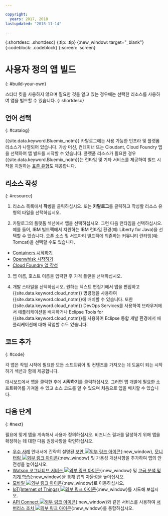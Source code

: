 ```yaml
---

copyright:
  years: 2017, 2018
lastupdated: "2018-11-14"

---
```


{:shortdesc: .shortdesc}
{:tip: .tip}
{:new_window: target="_blank"}
{:codeblock: .codeblock}
{:screen: .screen}

# 사용자 정의 앱 빌드
{: #build-your-own}

스타터 킷을 사용하지 않으며 필요한 것을 알고 있는 경우에는 선택한 리소스를 사용하여 앱을 빌드할 수 있습니다.
{: shortdesc}

## 언어 선택
{: #catalog}

{{site.data.keyword.Bluemix_notm}} 카탈로그에는 사용 가능한 인프라 및 플랫폼 리소스가 나열되어 있습니다. 가상 머신, 컨테이너 또는 Cloudant, Cloud Foundry 앱을 선택하여 앱 빌드를 시작할 수 있습니다. 플랫폼 리소스가 필요한 경우 {{site.data.keyword.Bluemix_notm}}는 런타임 및 기타 서비스를 제공하여 빌드 시작을 지원하는 [표준 유형](https://{DomainName}/catalog/?taxonomyNavigation=apps&category=blueprints)도 제공합니다.

## 리소스 작성
{: #resource}

1. 리소스 목록에서 **작성**을 클릭하십시오. 또는 **카탈로그**를 클릭하고 작성할 리소스 유형의 타일을 선택하십시오. 

2. 카탈로그의 플랫폼 섹션에서 앱을 선택하십시오. 그런 다음 런타임을 선택하십시오. 예를 들어, IBM 빌드팩에서 지원하는 IBM 런타임 환경(예: Liberty for Java)을 선택할 수 있습니다. 오픈 소스 및 서드파티 빌드팩에 의존하는 커뮤니티 런타임(예: Tomcat)을 선택할 수도 있습니다.

  * [Containers 시작하기](/docs/containers/container_index.html)
  * [Openwhisk 시작하기](/docs/openwhisk/index.html)
  * [Cloud Foundry 앱 작성](/docs/cloud-foundry/index.html)

3. 앱 이름, 호스트 이름을 입력한 후 가격 플랜을 선택하십시오.

4. 개발 스타일을 선택하십시오. 원하는 텍스트 편집기에서 앱을 편집하고 {{site.data.keyword.cloud_notm}} 명령행을 사용하여 {{site.data.keyword.cloud_notm}}에 배치할 수 있습니다. 또한 {{site.data.keyword.cloud_notm}} DevOps Services를 사용하여 브라우저에서 애플리케이션을 배치하거나 Eclipse Tools for {{site.data.keyword.cloud_notm}}를 사용하여 Eclipse 통합 개발 환경에서 애플리케이션에 대해 작업할 수도 있습니다.

## 코드 추가
{: #code}

각 앱은 작업 시작에 필요한 모든 소프트웨어 및 컨텐츠를 가져오는 데 도움이 되는 시작하기 섹션과 함께 제공합니다.

대시보드에서 앱을 클릭한 후에 **시작하기**를 클릭하십시오. 그러면 앱 개발에 필요한 소프트웨어를 가져올 수 있고 소스 코드를 알 수 있으며 처음으로 앱을 배치할 수 있습니다.

## 다음 단계
{: #next}

필요에 맞게 앱을 계속해서 사용자 정의하십시오. 비즈니스 결과를 달성하기 위해 앱을 확장하는 데 대한 다음 권장사항을 확인하십시오.

* [우수 사례](best-practice.html) 안내서에 간략히 설명된 [보안 ![외부 링크 아이콘](../icons/launch-glyph.svg "외부 링크 아이콘")](https://{DomainName}/catalog/?taxonomyNavigation=data&category=security){:new_window}, [모니터링 ![외부 링크 아이콘](../icons/launch-glyph.svg "외부 링크 아이콘")](https://{DomainName}/catalog/?category=devops){:new_window} 및 가용성 개선사항을 추가하여 앱의 안전성을 높이십시오.
* [Watson 코그너티브 서비스 ![외부 링크 아이콘](../icons/launch-glyph.svg "외부 링크 아이콘")](https://{DomainName}/catalog/?taxonomyNavigation=data&category=watson){:new_window} 및 [고급 분석 및 기계 학습](https://{DomainName}/catalog/?taxonomyNavigation=data&category=data){:new_window}을 통해 앱의 자율성을 높이십시오.
* [모바일 ![외부 링크 아이콘](../icons/launch-glyph.svg "외부 링크 아이콘")](https://{DomainName}/catalog/?category=mobile){:new_window}로 이동하십시오.
* [IoT(Internet of Things) ![외부 링크 아이콘](../icons/launch-glyph.svg "외부 링크 아이콘")](https://{DomainName}/catalog/?category=iot){:new_window}를 시도해 보십시오.
* [API Connect ![외부 링크 아이콘](../icons/launch-glyph.svg "외부 링크 아이콘")](https://{DomainName}/catalog/?category=integration){:new_window}와 같은 서비스를 사용하여 [서버리스 조치 ![외부 링크 아이콘](../icons/launch-glyph.svg "외부 링크 아이콘")](https://{DomainName}/catalog/?category=whisk){:new_window}를 통합하십시오.
